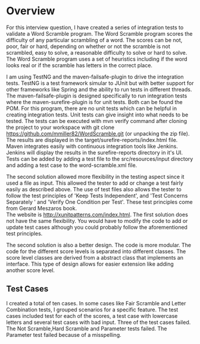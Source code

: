 # Overview
For this interview question, I have created a series of integration tests to validate a Word Scramble program.
The Word Scramble program scores the difficulty of any particular scrambling of a word.  The scores can be not, poor, fair or hard, 
depending on whether or not the scramble is not scrambled, easy to solve, a reasonable difficulty to solve or hard to solve.
The Word Scramble program uses a set of heuristics including if the word looks real or if the scramble has letters in the correct place.

I am using TestNG and the maven-failsafe-plugin to drive the integration tests.  TestNG is a test framework simular to JUnit but with
better support for other frameworks like Spring and the ability to run tests in different threads.  The maven-failsafe-plugin is designed specifically
to run integration tests where the maven-surefire-plugin is for unit tests.  Both can be found the POM. For this program, there are no unit tests which 
can be helpful in creating integration tests.  Unit tests can give insight into what needs to be tested.
The tests can be executed with mvn verify command after cloning the project to your workspace with git clone 
https://github.com/mmiller82/WordScramble.git (or unpacking the zip file).
The results are displayed in the target/surefire-reports/index.html file. Maven integrates easily
with continuous integration tools like Jenkins. Jenkins will display the results in the surefire-reports directory in it's UI.
Tests can be added by adding a test file to the src/resources/input directory and adding a test case to the word-scramble.xml file.

The second solution allowed more flexibility in the testing aspect since it used a file as input.  This allowed the tester to add or change a test 
fairly easily as described above.  The use of test files also allows the tester to follow the test principles of 'Keep Tests Independent',
and 'Test Concerns Separately ' and 'Verify One Condition per Test'. These test principles come from Gerard Meszaros book.  
The website is http://xunitpatterns.com/index.html.
The first solution does not have the same flexibility. You would have to modify the code to add or update test cases although you could probably follow the
aforementioned test principles.

The second solution is also a better design.  The code is more modular.  The code for the different score levels is separated into different classes.
The score level classes are derived from a abstract class that implements an interface.  This type of design allows for easier extension like
adding another score level.

## Test Cases
I created a total of ten cases. In some cases like Fair Scramble and Letter Combination tests, I grouped scenarios for a specific feature. 
The test cases included test for each of the scores, a test case with lowercase letters and several test cases with bad input.
Three of the test cases failed.  The Not Scramble,Hard Scramble and Parameter tests failed. The Parameter test failed because of
a misspelling.
